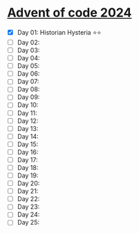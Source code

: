 # [Advent of code 2024](https://adventofcode.com)
- [x] Day 01: Historian Hysteria ⭐⭐
- [ ] Day 02:
- [ ] Day 03:
- [ ] Day 04:
- [ ] Day 05:
- [ ] Day 06:
- [ ] Day 07:
- [ ] Day 08:
- [ ] Day 09:
- [ ] Day 10:
- [ ] Day 11:
- [ ] Day 12:
- [ ] Day 13:
- [ ] Day 14:
- [ ] Day 15:
- [ ] Day 16:
- [ ] Day 17:
- [ ] Day 18:
- [ ] Day 19:
- [ ] Day 20:
- [ ] Day 21:
- [ ] Day 22:
- [ ] Day 23:
- [ ] Day 24:
- [ ] Day 25:
